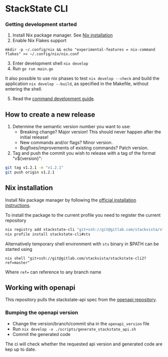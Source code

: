 # StackState CLI 

### Getting development started

1. Install Nix package manager. See [Nix installation](#nix-installation)
2. Enable Nix Flakes support
```
mkdir -p ~/.config/nix && echo "experimental-features = nix-command flakes" >> ~/.config/nix/nix.conf
```
3. Enter development shell `nix develop`
4. Run `go run main.go`

It also possible to use nix phases to test `nix develop --check` and build the application `nix develop --build`, as specified in the Makefile, without entering the shell.

5. Read the [command development guide](CMD_DEVELOPMENT.md).

## How to create a new release

 1. Determine the semantic version number you want to use:
    - Breaking change? Major version! This should never happen after the initial release!
    - New commands and/or flags? Minor version.
    - Bugfixes/improvements of existing commands? Patch version.
 2. Tag and push the commit you wish to release with a tag of the format "v${version}":

```sh
git tag v1.2.1 -m "v1.2.1"
git push origin v1.2.1
```
 
## Nix installation

Install Nix package manager by following the [official installation instructions](https://nixos.org/download.html).

To install the package to the current profile you need to register the current repository

```sh
nix registry add stackstate-cli "git+ssh://git@gitlab.com/stackvista/stackstate-cli2"
nix profile install stackstate-cli#sts
```

Alternatively temporary shell environment with `sts` binary in $PATH can be started using

```
nix shell "git+ssh://git@gitlab.com/stackvista/stackstate-cli2?ref=master"
```

Where `ref=` can reference to any branch name

## Working with openapi

This repository pulls the stackstate-api spec from the [openapi repository](gitlab.com/stackvista/platform/stackstate-openapi).

### Bumping the openapi version
- Change the version/branch/commit sha in the `openapi_version` file
- Run `nix develop -x ./scripts/generate_stackstate_api.sh`
- Commit the generated code

The ci will check whether the requested api version and generated code are kep up to date.


